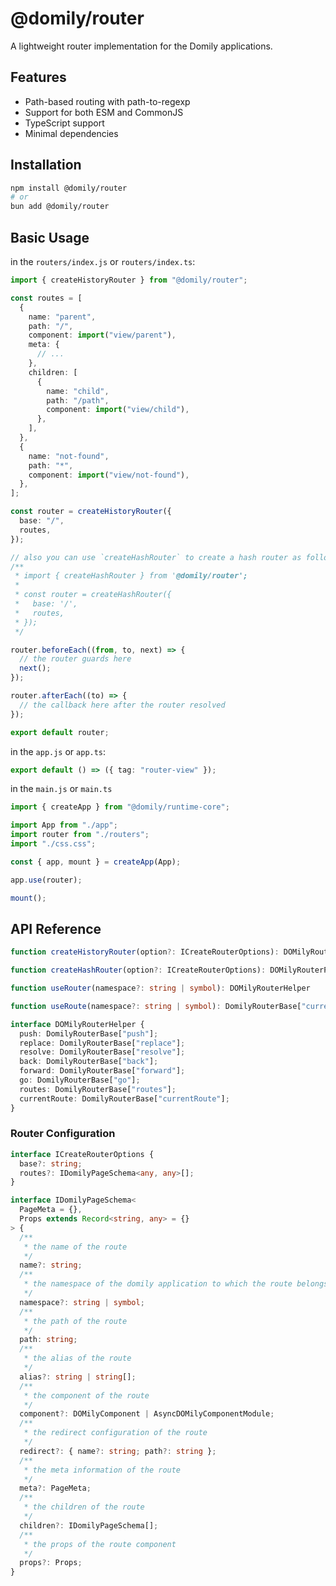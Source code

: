 # @domily/router

A lightweight router implementation for the Domily applications.

## Features

- Path-based routing with path-to-regexp
- Support for both ESM and CommonJS
- TypeScript support
- Minimal dependencies

## Installation

```bash
npm install @domily/router
# or
bun add @domily/router
```

## Basic Usage

in the `routers/index.js` or `routers/index.ts`:

```typescript
import { createHistoryRouter } from "@domily/router";

const routes = [
  {
    name: "parent",
    path: "/",
    component: import("view/parent"),
    meta: {
      // ...
    },
    children: [
      {
        name: "child",
        path: "/path",
        component: import("view/child"),
      },
    ],
  },
  {
    name: "not-found",
    path: "*",
    component: import("view/not-found"),
  },
];

const router = createHistoryRouter({
  base: "/",
  routes,
});

// also you can use `createHashRouter` to create a hash router as follow:
/**
 * import { createHashRouter } from '@domily/router';
 *
 * const router = createHashRouter({
 *   base: '/',
 *   routes,
 * });
 */

router.beforeEach((from, to, next) => {
  // the router guards here
  next();
});

router.afterEach((to) => {
  // the callback here after the router resolved
});

export default router;
```

in the `app.js` or `app.ts`:

```ts
export default () => ({ tag: "router-view" });
```

in the `main.js` or `main.ts`

```typescript
import { createApp } from "@domily/runtime-core";

import App from "./app";
import router from "./routers";
import "./css.css";

const { app, mount } = createApp(App);

app.use(router);

mount();
```

## API Reference

```ts
function createHistoryRouter(option?: ICreateRouterOptions): DOMilyRouterPlugin

function createHashRouter(option?: ICreateRouterOptions): DOMilyRouterPlugin

function useRouter(namespace?: string | symbol): DOMilyRouterHelper

function useRoute(namespace?: string | symbol): DomilyRouterBase["currentRoute"]

interface DOMilyRouterHelper {
  push: DomilyRouterBase["push"];
  replace: DomilyRouterBase["replace"];
  resolve: DomilyRouterBase["resolve"];
  back: DomilyRouterBase["back"];
  forward: DomilyRouterBase["forward"];
  go: DomilyRouterBase["go"];
  routes: DomilyRouterBase["routes"];
  currentRoute: DomilyRouterBase["currentRoute"];
}
```

### Router Configuration

```ts
interface ICreateRouterOptions {
  base?: string;
  routes?: IDomilyPageSchema<any, any>[];
}

interface IDomilyPageSchema<
  PageMeta = {},
  Props extends Record<string, any> = {}
> {
  /**
   * the name of the route
   */
  name?: string;
  /**
   * the namespace of the domily application to which the route belongs
   */
  namespace?: string | symbol;
  /**
   * the path of the route
   */
  path: string;
  /**
   * the alias of the route
   */
  alias?: string | string[];
  /**
   * the component of the route
   */
  component?: DOMilyComponent | AsyncDOMilyComponentModule;
  /**
   * the redirect configuration of the route
   */
  redirect?: { name?: string; path?: string };
  /**
   * the meta information of the route
   */
  meta?: PageMeta;
  /**
   * the children of the route
   */
  children?: IDomilyPageSchema[];
  /**
   * the props of the route component
   */
  props?: Props;
}
```
